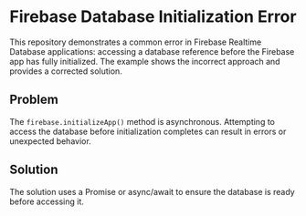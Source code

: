 # Firebase Database Initialization Error

This repository demonstrates a common error in Firebase Realtime Database applications: accessing a database reference before the Firebase app has fully initialized.  The example shows the incorrect approach and provides a corrected solution.

## Problem

The `firebase.initializeApp()` method is asynchronous. Attempting to access the database before initialization completes can result in errors or unexpected behavior.

## Solution

The solution uses a Promise or async/await to ensure the database is ready before accessing it.